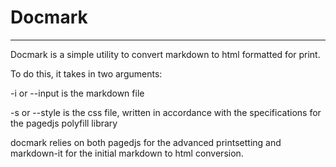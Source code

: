 # Docmark

---

Docmark is a simple utility to convert markdown to html formatted for print.

To do this, it takes in two arguments:

-i or --input is the markdown file

-s or --style is the css file, written in accordance with the specifications
for the pagedjs polyfill library

docmark relies on both pagedjs for the advanced printsetting and markdown-it for the
initial markdown to html conversion.
